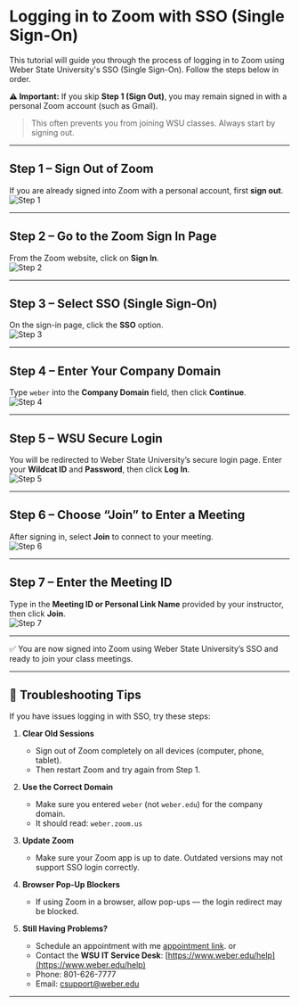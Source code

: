 # Logging in to Zoom with SSO (Single Sign-On)

This tutorial will guide you through the process of logging in to Zoom using Weber State University's SSO (Single Sign-On). Follow the steps below in order.

**⚠️ Important:** If you skip **Step 1 (Sign Out)**, you may remain signed in with a personal Zoom account (such as Gmail).  
> This often prevents you from joining WSU classes. Always start by signing out.

---

## Step 1 – Sign Out of Zoom
If you are already signed into Zoom with a personal account, first **sign out**.  
![Step 1](images/01.png)

---

## Step 2 – Go to the Zoom Sign In Page
From the Zoom website, click on **Sign In**.  
![Step 2](images/02.png)

---

## Step 3 – Select SSO (Single Sign-On)
On the sign-in page, click the **SSO** option.  
![Step 3](images/03.png)

---

## Step 4 – Enter Your Company Domain
Type `weber` into the **Company Domain** field, then click **Continue**.  
![Step 4](images/04.png)

---

## Step 5 – WSU Secure Login
You will be redirected to Weber State University’s secure login page. Enter your **Wildcat ID** and **Password**, then click **Log In**.  
![Step 5](images/05.png)

---

## Step 6 – Choose “Join” to Enter a Meeting
After signing in, select **Join** to connect to your meeting.  
![Step 6](images/06.png)

---

## Step 7 – Enter the Meeting ID
Type in the **Meeting ID or Personal Link Name** provided by your instructor, then click **Join**.  
![Step 7](images/07.png)

---

✅ You are now signed into Zoom using Weber State University’s SSO and ready to join your class meetings.

---

## 🔧 Troubleshooting Tips

If you have issues logging in with SSO, try these steps:

1. **Clear Old Sessions**  
   - Sign out of Zoom completely on all devices (computer, phone, tablet).  
   - Then restart Zoom and try again from Step 1.

2. **Use the Correct Domain**  
   - Make sure you entered `weber` (not `weber.edu`) for the company domain.  
   - It should read: `weber.zoom.us`

3. **Update Zoom**  
   - Make sure your Zoom app is up to date. Outdated versions may not support SSO login correctly.

4. **Browser Pop-Up Blockers**  
   - If using Zoom in a browser, allow pop-ups — the login redirect may be blocked.

5. **Still Having Problems?**  
   - Schedule an appointment with me [appointment link](https://calendar.google.com/calendar/u/0/appointments/schedules/AcZssZ2ZxOHd88y9dR5ZmI1YgcfcnhVGj2lfXlknmyVUPbRtVoTjHj3OJbIADiaxM2RC9pGFkeTWF6CK?gv=true).
     or  
   - Contact the **WSU IT Service Desk**: [https://www.weber.edu/help](https://www.weber.edu/help)  
   - Phone: 801-626-7777  
   - Email: csupport@weber.edu  

---
